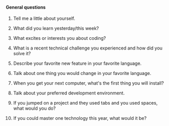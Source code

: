 #### General questions


1. Tell me a little about yourself.

1. What did you learn yesterday/this week?

1. What excites or interests you about coding?

1. What is a recent technical challenge you experienced and how did you solve it?

1. Describe your favorite new feature in your favorite language.

1. Talk about one thing you would change in your favorite language.

1. When you get your next computer, what's the first thing you will install?

1. Talk about your preferred development environment.

1. If you jumped on a project and they used tabs and you used spaces, what would you do?

1. If you could master one technology this year, what would it be?
